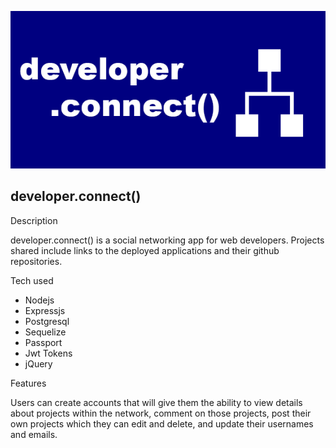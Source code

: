 ![logo](https://github.com/snatow/final-project/blob/master/public/images/logo.png)

## developer.connect()

Description

developer.connect() is a social networking app for web developers. Projects shared include links to the deployed applications and their github repositories.

Tech used
- Nodejs
- Expressjs
- Postgresql
- Sequelize
- Passport
- Jwt Tokens
- jQuery

Features

Users can create accounts that will give them the ability to view details about projects within the network, comment on those projects, post their own projects which they can edit and delete, and update their usernames and emails. 